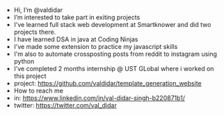 -  Hi, I’m @valdidar
-  I’m interested to take part in exiting projects
-  I've learned full stack web development at Smartknower and did two projects there.
-  I have learned DSA in java at Coding Ninjas
-  I've made some extension to practice my javascript skills
-  I'm also to automate crossposting posts from reddit to instagram using python
-  I've completed 2 months internship @ UST GLobal where i worked on this project
-  project: https://github.com/valdidar/template_generation_website
-  How to reach me
-  in: https://www.linkedin.com/in/val-didar-singh-b220871b1/
-  twitter: https://twitter.com/val_didar

<!---
valdidar/valdidar is a ✨ special ✨ repository because its `README.md` (this file) appears on your GitHub profile.
You can click the Preview link to take a look at your changes.
--->
